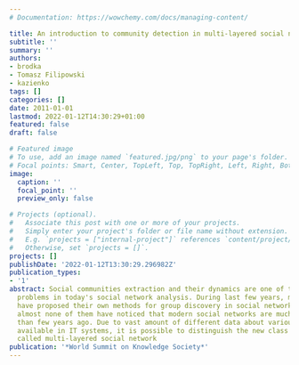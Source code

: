 ```yaml
---
# Documentation: https://wowchemy.com/docs/managing-content/

title: An introduction to community detection in multi-layered social network
subtitle: ''
summary: ''
authors:
- brodka
- Tomasz Filipowski
- kazienko
tags: []
categories: []
date: 2011-01-01
lastmod: 2022-01-12T14:30:29+01:00
featured: false
draft: false

# Featured image
# To use, add an image named `featured.jpg/png` to your page's folder.
# Focal points: Smart, Center, TopLeft, Top, TopRight, Left, Right, BottomLeft, Bottom, BottomRight.
image:
  caption: ''
  focal_point: ''
  preview_only: false

# Projects (optional).
#   Associate this post with one or more of your projects.
#   Simply enter your project's folder or file name without extension.
#   E.g. `projects = ["internal-project"]` references `content/project/deep-learning/index.md`.
#   Otherwise, set `projects = []`.
projects: []
publishDate: '2022-01-12T13:30:29.296982Z'
publication_types:
- '1'
abstract: Social communities extraction and their dynamics are one of the most important
  problems in today's social network analysis. During last few years, many researchers
  have proposed their own methods for group discovery in social networks. However,
  almost none of them have noticed that modern social networks are much more complex
  than few years ago. Due to vast amount of different data about various user activities
  available in IT systems, it is possible to distinguish the new class of social networks
  called multi-layered social network
publication: '*World Summit on Knowledge Society*'
---
```

